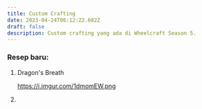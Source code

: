 ```yaml
---
title: Custom Crafting
date: 2023-04-24T06:12:22.682Z
draft: false
description: Custom crafting yang ada di Wheelcraft Season 5.
---
```

### R﻿esep baru:

1. D﻿ragon's Breath

   <https://i.imgur.com/1dmomEW.png>
2.